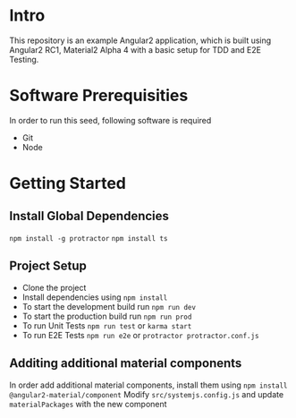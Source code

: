 # Intro
This repository is an example Angular2 application, which is built using Angular2 RC1, Material2 Alpha 4 with a basic setup for TDD and E2E Testing.

# Software Prerequisities
In order to run this seed, following software is required

* Git
* Node

# Getting Started

## Install Global Dependencies
`npm install -g protractor`
`npm install ts`

## Project Setup
* Clone the project
* Install dependencies using
`npm install`
* To start the development build run
`npm run dev`
* To start the production build run
`npm run prod`
* To run Unit Tests
`npm run test` or `karma start`
* To run E2E Tests
`npm run e2e` or `protractor protractor.conf.js`

## Additing additional material components
In order add additional material components, install them using
`npm install @angular2-material/component`
Modify `src/systemjs.config.js` and update `materialPackages` with the new component 
 